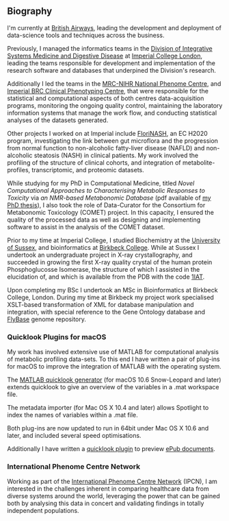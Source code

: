 ## Biography

I'm currently at [British Airways](https://ba.com), leading the development and deployment of data-science tools and techniques across the business.

Previously, I managed the informatics teams in the [Division of Integrative Systems Medicine and Digestive Disease](https://www.imperial.ac.uk/department-surgery-cancer/research/integrative_systems_medicine/) at [Imperial College London](https://imperial.ic.ac.uk), leading the teams responsible for development and implementation of the research software and databases that underpined the Division's research.

Additionally I led the teams in the [MRC-NIHR National Phenome Centre](https://phenomecentre.org), and [Imperial BRC Clinical Phenotyping Centre](https://www.imperial.ac.uk/clinical-phenotyping-centre), that were responsible for the statistical and computational aspects of both centres data-acquisition programs, monitoring the ongoing quality control, maintaining the laboratory information systems that manage the work flow, and conducting statistical analyses of the datasets generated.

Other projects I worked on at Imperial include [FloriNASH](https://cordis.europa.eu/project/rcn/93672_en.html), an EC H2020 program, investigating the link between gut microflora and the progression from normal function to non-alcoholic fatty-liver disease (NAFLD) and non-alcoholic steatosis (NASH) in clinical patients. My work involved the profiling of the structure of clinical cohorts, and integration of metabolite-profiles, transcriptomic, and proteomic datasets.

While studying for my PhD in Computational Medicine, titled _Novel Computational Approaches to Characterising Metabolic Responses to Toxicity_ via _an NMR-based Metabonomic Database_ (pdf available of [my PhD thesis](assets/JTMPearce_Thesis.pdf)), I also took the role of Data-Curator for the Consortium for Metabonomic Toxicology (COMET) project. In this capacity, I ensured the quality of the processed data as well as designing and implementing software to assist in the analysis of the COMET dataset.

Prior to my time at Imperial College, I studied Biochemistry at the [University of Sussex](https://www.sussex.ac.uk), and bioinformatics at [Birkbeck College](http://www.bbk.ac.uk). While at Sussex I undertook an undergraduate project in X-ray crystallography, and succeeded in growing the first X-ray quality crystal of the human protein Phosphoglucosse Isomerase, the structure of which I assisted in the elucidation of, and which is available from the PDB with the code [1IAT](https://www.rcsb.org/structure/1iat).

Upon completing my BSc I undertook an MSc in Bioinformatics at Birkbeck College, London. During my time at Birkbeck my project work specialised XSLT-based transformation of XML for database manipulation and integration, with special reference to the Gene Ontology database and [FlyBase](http://flybase.org) genome repository.

### Quicklook Plugins for macOS
My work has involved extensive use of MATLAB for computational analysis of metabolic profiling data-sets. To this end I have written a pair of plug-ins for macOS to improve the integration of MATLAB with the operating system.

The [MATLAB quicklook generator](https://github.com/jaketmp/matlab-quicklook) (for macOS 10.6 Snow-Leopard and later) extends quicklook to give an overview of the variables in a .mat workspace file.

The metadata importer (for Mac OS X 10.4 and later) allows Spotlight to index the names of variables within a .mat file.

Both plug-ins are now updated to run in 64bit under Mac OS X 10.6 and later, and included several speed optimisations.

Additionally I have written a [quicklook plugin](https://github.com/jaketmp/ePub-quicklook) to preview [ePub documents](http://idpf.org/epub).

### International Phenome Centre Network
Working as part of the [International Phenome Centre Network](https://phenomenetwork.org/) (IPCN), I am interested in the challenges inherent in comparing healthcare data from diverse systems around the world, leveraging the power that can be gained both by analysing this data in concert and validating findings in totally independent populations.
